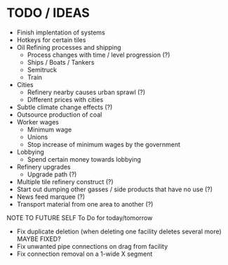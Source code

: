 # TODO / IDEAS

* Finish implentation of systems
* Hotkeys for certain tiles
* Oil Refining processes and shipping
  * Process changes with time / level progression (?)
  * Ships / Boats / Tankers
  * Semitruck
  * Train
* Cities
  * Refinery nearby causes urban sprawl (?)
  * Different prices with cities
* Subtle climate change effects (?)
* Outsource production of coal
* Worker wages
  * Minimum wage
  * Unions
  * Stop increase of minimum wages by the government
* Lobbying
  * Spend certain money towards lobbying
* Refinery upgrades
  * Upgrade path (?)
* Multiple tile refinery construct (?)
* Start out dumping other gasses / side products that have no use (?)
* News feed marquee (?)
* Transport material from one area to another (?)

NOTE TO FUTURE SELF
To Do for today/tomorrow
* Fix duplicate deletion (when deleting one facility deletes several more) MAYBE FIXED?
* Fix unwanted pipe connections on drag from facility
* Fix connection removal on a 1-wide X segment

